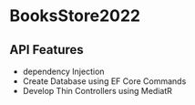 # BooksStore2022

## API Features

- dependency Injection
- Create Database using EF Core Commands
- Develop Thin Controllers using MediatR
